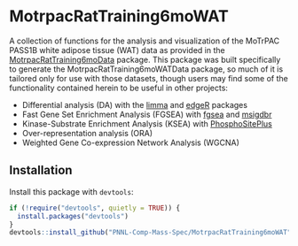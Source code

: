 
<!-- README.md is generated from README.Rmd. Please edit that file -->

# MotrpacRatTraining6moWAT

A collection of functions for the analysis and visualization of the
MoTrPAC PASS1B white adipose tissue (WAT) data as provided in the
<a href="https://motrpac.github.io/MotrpacRatTraining6moData/index.html">MotrpacRatTraining6moData</a>
package. This package was built specifically to generate the
MotrpacRatTraining6moWATData package, so much of it is tailored only for
use with those datasets, though users may find some of the functionality
contained herein to be useful in other projects:

- Differential analysis (DA) with the
  <a href="https://bioconductor.org/packages/release/bioc/html/limma.html">limma</a>
  and
  <a href="https://bioconductor.org/packages/release/bioc/html/edgeR.html">edgeR</a>
  packages
- Fast Gene Set Enrichment Analysis (FGSEA) with
  <a href="https://bioconductor.org/packages/release/bioc/html/fgsea.html">fgsea</a>
  and
  <a href="https://cran.r-project.org/web/packages/msigdbr/index.html">msigdbr</a>
- Kinase-Substrate Enrichment Analysis (KSEA) with
  <a href="https://www.phosphosite.org/homeAction.action">PhosphoSitePlus</a>
- Over-representation analysis (ORA)
- Weighted Gene Co-expression Network Analysis (WGCNA)

## Installation

Install this package with `devtools`:

``` r
if (!require("devtools", quietly = TRUE)) {
  install.packages("devtools")
}
devtools::install_github("PNNL-Comp-Mass-Spec/MotrpacRatTraining6moWAT")
```
